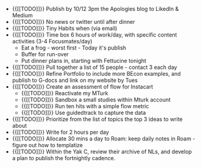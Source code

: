 - {{[[TODO]]}} Publish by 10/12 3pm the Apologies blog to LikedIn & Medium
- {{[[TODO]]}} No news or twitter until after dinner
- {{[[TODO]]}} Tiny Habits when (via email) 
- {{[[TODO]]}} Time box 6 hours of work/day, with specific content activities (3-4 Focusmates/day)
    - Eat a frog - worst first - Today it's publish
    - Buffer for run-over
    - Put dinner plans in, starting with Fettucine tonight
- {{[[TODO]]}} Pull together a list of 15 people - contact 3 each day
- {{[[TODO]]}} Refine Portfolio to include more BEcon examples, and publish to G-docs and link on my website by Tues
- {{[[TODO]]}} Create an assessment of flow for Instacart
    - {{[[TODO]]}} Reactivate my MTurk
    - {{[[TODO]]}} Sandbox a small studies within Mturk account
    - {{[[TODO]]}} Run ten hits with a simple flow metric
    - {{[[TODO]]}} Use guidedtrack to capture the data
- {{[[TODO]]}} Prioritize from the list of topics the top 3 ideas to write about
- {{[[TODO]]}} Write for 2 hours per day
- {{[[TODO]]}} Allocate 30 mins a day to Roam: keep daily notes in Roam - figure out how to templatize
- {{[[TODO]]}} Within the Yak C, review their archive of NLs, and develop a plan to publish the fortnightly cadence.
